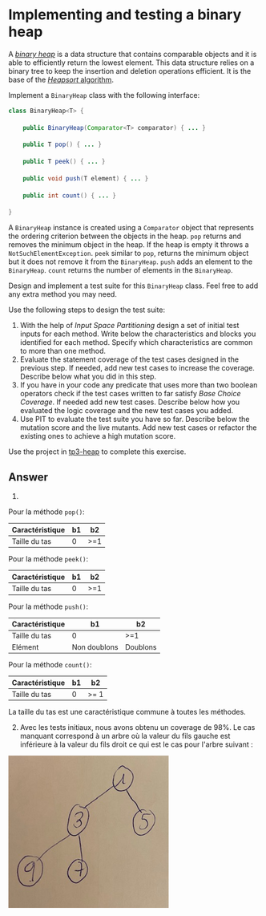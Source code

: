 # Implementing and testing a binary heap

A [_binary heap_](https://en.wikipedia.org/wiki/Binary_heap) is a data structure that contains comparable objects and it is able to efficiently return the lowest element.
This data structure relies on a binary tree to keep the insertion and deletion operations efficient. It is the base of the [_Heapsort_ algorithm](https://en.wikipedia.org/wiki/Heapsort).

Implement a `BinaryHeap` class with the following interface:

```java
class BinaryHeap<T> {

    public BinaryHeap(Comparator<T> comparator) { ... }

    public T pop() { ... }

    public T peek() { ... }

    public void push(T element) { ... }

    public int count() { ... }

}
```

A `BinaryHeap` instance is created using a `Comparator` object that represents the ordering criterion between the objects in the heap.
`pop` returns and removes the minimum object in the heap. If the heap is empty it throws a `NotSuchElementException`.
`peek` similar to `pop`, returns the minimum object but it does not remove it from the `BinaryHeap`.
`push` adds an element to the `BinaryHeap`.
`count` returns the number of elements in the `BinaryHeap`.

Design and implement a test suite for this `BinaryHeap` class.
Feel free to add any extra method you may need.

Use the following steps to design the test suite:

1. With the help of _Input Space Partitioning_ design a set of initial test inputs for each method. Write below the characteristics and blocks you identified for each method. Specify which characteristics are common to more than one method.
2. Evaluate the statement coverage of the test cases designed in the previous step. If needed, add new test cases to increase the coverage. Describe below what you did in this step.
3. If you have in your code any predicate that uses more than two boolean operators check if the test cases written to far satisfy _Base Choice Coverage_. If needed add new test cases. Describe below how you evaluated the logic coverage and the new test cases you added.
4. Use PIT to evaluate the test suite you have so far. Describe below the mutation score and the live mutants. Add new test cases or refactor the existing ones to achieve a high mutation score.

Use the project in [tp3-heap](../code/tp3-heap) to complete this exercise.

## Answer

1.

Pour la méthode `pop()`:

| Caractéristique | b1  | b2  |
| --------------- | --- | --- |
| Taille du tas   | 0   | >=1 |

Pour la méthode `peek()`:

| Caractéristique | b1  | b2  |
| --------------- | --- | --- |
| Taille du tas   | 0   | >=1 |

Pour la méthode `push()`:

| Caractéristique | b1           | b2       |
| --------------- | ------------ | -------- |
| Taille du tas   | 0            | >=1      |
| Elément         | Non doublons | Doublons |

Pour la méthode `count()`:

| Caractéristique | b1  | b2   |
| --------------- | --- | ---- |
| Taille du tas   | 0   | >= 1 |

La taille du tas est une caractéristique commune à toutes les méthodes.

2. Avec les tests initiaux, nous avons obtenu un coverage de 98%. Le cas manquant correspond à un arbre où la valeur du fils gauche est inférieure à la valeur du fils droit ce qui est le cas pour l'arbre suivant :

![Binary Heap](BinaryHeap.jpg)
